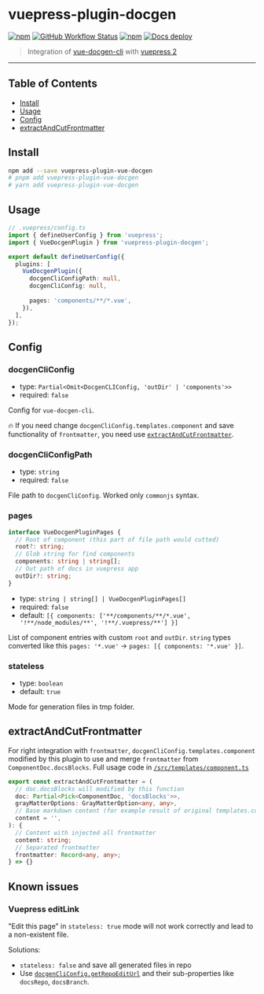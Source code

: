 # vuepress-plugin-docgen

[![npm](https://img.shields.io/npm/v/vuepress-plugin-vue-docgen)](https://www.npmjs.com/package/vuepress-plugin-vue-docgen)
[![GitHub Workflow Status](https://img.shields.io/github/actions/workflow/status/kolobok12309/vuepress-plugin-docgen/ci.yml?label=ci)](https://github.com/Kolobok12309/vuepress-plugin-docgen/actions/workflows/ci.yml)
[![npm](https://img.shields.io/npm/dw/vuepress-plugin-vue-docgen)](https://www.npmjs.com/package/vuepress-plugin-vue-docgen)
[![Docs deploy](https://img.shields.io/github/deployments/kolobok12309/vuepress-plugin-docgen/github-pages?label=Docs%20deploy)](https://kolobok12309.github.io/vuepress-plugin-docgen)

> Integration of [vue-docgen-cli](https://vue-styleguidist.github.io/docs/docgen-cli.html) with [vuepress 2](https://vuepress.github.io)

---

## Table of Contents

- [Install](#install)
- [Usage](#usage)
- [Config](#config)
- [extractAndCutFrontmatter](#extractAndCutFrontmatter)

## Install

```sh
npm add --save vuepress-plugin-vue-docgen
# pnpm add vuepress-plugin-vue-docgen
# yarn add vuepress-plugin-vue-docgen
```

## Usage

```ts
// .vuepress/config.ts
import { defineUserConfig } from 'vuepress';
import { VueDocgenPlugin } from 'vuepress-plugin-docgen';

export default defineUserConfig({
  plugins: [
    VueDocgenPlugin({
      docgenCliConfigPath: null,
      docgenCliConfig: null,
      
      pages: 'components/**/*.vue',
    }),
  ],
});
```

## Config

### docgenCliConfig

- type: `Partial<Omit<DocgenCLIConfig, 'outDir' | 'components'>>`
- required: `false`

Config for `vue-docgen-cli`.

🔥 If you need change `docgenCliConfig.templates.component` and save functionality of `frontmatter`, you need use [`extractAndCutFrontmatter`](#extractAndCutFrontmatter).

### docgenCliConfigPath

- type: `string`
- required: `false`

File path to `docgenCliConfig`. Worked only `commonjs` syntax.

### pages

```ts
interface VueDocgenPluginPages {
  // Root of component (this part of file path would cutted)
  root?: string;
  // Glob string for find components
  components: string | string[];
  // Out path of docs in vuepress app
  outDir?: string;
}
```

- type: `string | string[] | VueDocgenPluginPages[]`
- required: `false`
- default: `[{ components: ['**/components/**/*.vue', '!**/node_modules/**', '!**/.vuepress/**'] }]`

List of component entries with custom `root` and `outDir`. `string` types converted like this `pages: '*.vue'` -> `pages: [{ components: '*.vue' }]`.

### stateless

- type: `boolean`
- default: `true`

Mode for generation files in tmp folder.

## extractAndCutFrontmatter

For right integration with `frontmatter`, `docgenCliConfig.templates.component` modified by this plugin to use and merge `frontmatter` from `ComponentDoc.docsBlocks`. Full usage code in [`/src/templates/component.ts`](https://github.com/Kolobok12309/vuepress-plugin-docgen/blob/master/src/templates/component.ts)

```ts
export const extractAndCutFrontmatter = (
  // doc.docsBlocks will modified by this function
  doc: Partial<Pick<ComponentDoc, 'docsBlocks'>>,
  grayMatterOptions: GrayMatterOption<any, any>,
  // Base markdown content (for example result of original templates.component)
  content = '',
): {
  // Content with injected all frontmatter
  content: string;
  // Separated frontmatter
  frontmatter: Record<any, any>;
} => {}
```

## Known issues

### Vuepress editLink

"Edit this page" in `stateless: true` mode will not work correctly and lead to a non-existent file.

Solutions:
- `stateless: false` and save all generated files in repo
- Use [`docgenCliConfig.getRepoEditUrl`](https://github.com/vue-styleguidist/vue-styleguidist/tree/dev/packages/vue-docgen-cli#getrepoediturl) and their sub-properties like `docsRepo`, `docsBranch`.
